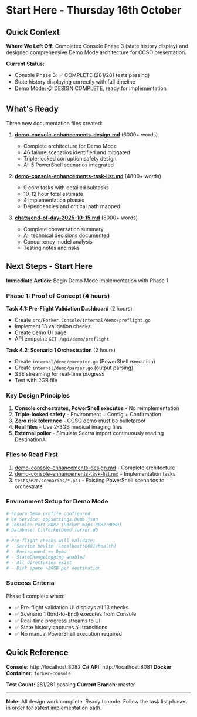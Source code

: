 # Start Here - Thursday 16th October

## Quick Context

**Where We Left Off:** Completed Console Phase 3 (state history display) and designed comprehensive Demo Mode architecture for CCSO presentation.

**Current Status:**
- Console Phase 3: ✅ COMPLETE (281/281 tests passing)
- State history displaying correctly with full timeline
- Demo Mode: 📋 DESIGN COMPLETE, ready for implementation

## What's Ready

Three new documentation files created:

1. **[demo-console-enhancements-design.md](demo-console-enhancements-design.md)** (6000+ words)
   - Complete architecture for Demo Mode
   - 46 failure scenarios identified and mitigated
   - Triple-locked corruption safety design
   - All 5 PowerShell scenarios integrated

2. **[demo-console-enhancements-task-list.md](demo-console-enhancements-task-list.md)** (4800+ words)
   - 9 core tasks with detailed subtasks
   - 10-12 hour total estimate
   - 4 implementation phases
   - Dependencies and critical path mapped

3. **[chats/end-of-day-2025-10-15.md](chats/end-of-day-2025-10-15.md)** (8000+ words)
   - Complete conversation summary
   - All technical decisions documented
   - Concurrency model analysis
   - Testing notes and risks

## Next Steps - Start Here

**Immediate Action:** Begin Demo Mode implementation with Phase 1

### Phase 1: Proof of Concept (4 hours)

**Task 4.1: Pre-Flight Validation Dashboard** (2 hours)
- Create `src/Forker.Console/internal/demo/preflight.go`
- Implement 13 validation checks
- Create demo UI page
- API endpoint: `GET /api/demo/preflight`

**Task 4.2: Scenario 1 Orchestration** (2 hours)
- Create `internal/demo/executor.go` (PowerShell execution)
- Create `internal/demo/parser.go` (output parsing)
- SSE streaming for real-time progress
- Test with 2GB file

### Key Design Principles

1. **Console orchestrates, PowerShell executes** - No reimplementation
2. **Triple-locked safety** - Environment + Config + Confirmation
3. **Zero risk tolerance** - CCSO demo must be bulletproof
4. **Real files** - Use 2-3GB medical imaging files
5. **External poller** - Simulate Sectra import continuously reading DestinationA

### Files to Read First

1. [demo-console-enhancements-design.md](demo-console-enhancements-design.md) - Complete architecture
2. [demo-console-enhancements-task-list.md](demo-console-enhancements-task-list.md) - Implementation tasks
3. `tests/e2e/scenarios/*.ps1` - Existing PowerShell scenarios to orchestrate

### Environment Setup for Demo Mode

```bash
# Ensure Demo profile configured
# C# Service: appsettings.Demo.json
# Console: Port 8082 (Docker maps 8082:8080)
# Database: C:\ForkerDemo\forker.db

# Pre-flight checks will validate:
# - Service health (localhost:8081/health)
# - Environment == Demo
# - StateChangeLogging enabled
# - All directories exist
# - Disk space >20GB per destination
```

### Success Criteria

Phase 1 complete when:
- ✅ Pre-flight validation UI displays all 13 checks
- ✅ Scenario 1 (End-to-End) executes from Console
- ✅ Real-time progress streams to UI
- ✅ State history captures all transitions
- ✅ No manual PowerShell execution required

## Quick Reference

**Console:** http://localhost:8082
**C# API:** http://localhost:8081
**Docker Container:** `forker-console`

**Test Count:** 281/281 passing
**Current Branch:** master

---

**Note:** All design work complete. Ready to code. Follow the task list phases in order for safest implementation path.
